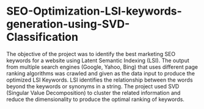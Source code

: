 # SEO-Optimization-LSI-keywords-generation-using-SVD-Classification


The objective of the project was to identify the best marketing SEO keywords for a website using Latent Semantic Indexing (LSI). The output from multiple search engines (Google, Yahoo, Bing) that uses different page ranking algorithms was crawled and given as the data input to produce the optimized LSI Keywords. LSI identifies the relationship between the words beyond the keywords or synonyms in a string. The project used SVD (Singular Value Decomposition) to cluster the related information and reduce the dimensionality to produce the optimal ranking of keywords.
